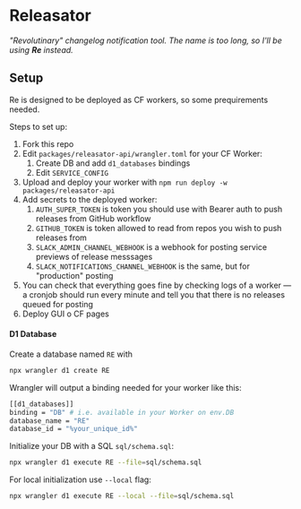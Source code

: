 # Releasator

_"Revolutinary" changelog notification tool. The name is too long, so I'll be using **Re** instead._

## Setup

Re is designed to be deployed as CF workers, so some prequirements needed.

Steps to set up:

1. Fork this repo
2. Edit `packages/releasator-api/wrangler.toml` for your CF Worker:
   1. Create DB and add `d1_databases` bindings
   2. Edit `SERVICE_CONFIG`
3. Upload and deploy your worker with `npm run deploy -w packages/releasator-api`
4. Add secrets to the deployed worker:
   1. `AUTH_SUPER_TOKEN` is token you should use with Bearer auth to push releases from GitHub workflow
   2. `GITHUB_TOKEN` is token allowed to read from repos you wish to push releases from
   3. `SLACK_ADMIN_CHANNEL_WEBHOOK` is a webhook for posting service previews of release messsages
   4. `SLACK_NOTIFICATIONS_CHANNEL_WEBHOOK` is the same, but for "production" posting
5. You can check that everything goes fine by checking logs of a worker — a cronjob should run every minute and tell you that there is no releases queued for posting
6. Deploy GUI o CF pages

#### D1 Database

Create a database named `RE` with

```bash
npx wrangler d1 create RE
```

Wrangler will output a binding needed for your worker like this:

```bash
[[d1_databases]]
binding = "DB" # i.e. available in your Worker on env.DB
database_name = "RE"
database_id = "%your_unique_id%"
```

Initialize your DB with a SQL `sql/schema.sql`:

```bash
npx wrangler d1 execute RE --file=sql/schema.sql
```

For local initialization use `--local` flag:

```bash
npx wrangler d1 execute RE --local --file=sql/schema.sql
```
